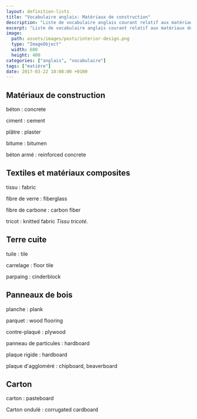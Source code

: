 ```yaml
---
layout: definition-lists
title: "Vocabulaire anglais: Matériaux de construction"
description: "Liste de vocabulaire anglais courant relatif aux matériaux de construction."
excerpt: "Liste de vocabulaire anglais courant relatif aux matériaux de construction."
image:
  path: assets/images/posts/interior-design.png
  type: "ImageObject"
  width: 600
  height: 400
categories: ["anglais", "vocabulaire"]
tags: ["matière"]
date: 2017-03-22 18:08:00 +0100
---
```


## Matériaux de construction

béton
: concrete

ciment
: cement

plâtre
: plaster

bitume
: bitumen

béton armé
: reinforced concrete


## Textiles et matériaux composites

tissu
: fabric

fibre de verre
: fiberglass

fibre de carbone
: carbon fiber

tricot
: knitted fabric
*Tissu tricoté.*


## Terre cuite

tuile
: tile

carrelage
: floor tile

parpaing
: cinderblock


## Panneaux de bois

planche
: plank

parquet
: wood flooring

contre-plaqué
: plywood

panneau de particules
: hardboard

plaque rigide
: hardboard

plaque d'aggloméré
: chipboard, beaverboard


## Carton

carton
: pasteboard

Carton ondulé
: corrugated cardboard
